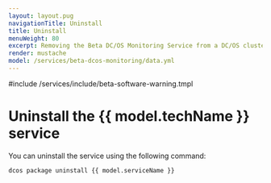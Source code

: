 ```yaml
---
layout: layout.pug
navigationTitle: Uninstall
title: Uninstall
menuWeight: 80
excerpt: Removing the Beta DC/OS Monitoring Service from a DC/OS cluster
render: mustache
model: /services/beta-dcos-monitoring/data.yml
---
```

#include /services/include/beta-software-warning.tmpl

# Uninstall the {{ model.techName }} service

You can uninstall the service using the following command:

```bash
dcos package uninstall {{ model.serviceName }}
```
